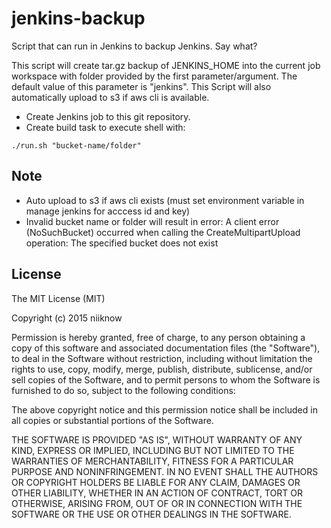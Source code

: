 # jenkins-backup
Script that can run in Jenkins to backup Jenkins.  Say what?

This script will create tar.gz backup of JENKINS_HOME into the current job workspace with folder provided by the first parameter/argument.  The default value of this parameter is "jenkins".  This Script will also automatically upload to s3 if aws cli is available.

* Create Jenkins job to this git repository.
* Create build task to execute shell with:
```
./run.sh "bucket-name/folder"
```

## Note
* Auto upload to s3 if aws cli exists (must set environment variable in manage jenkins for acccess id and key)
* Invalid bucket name or folder will result in error:  A client error (NoSuchBucket) occurred when calling the CreateMultipartUpload operation: The specified bucket does not exist

## License
The MIT License (MIT)

Copyright (c) 2015 niiknow

Permission is hereby granted, free of charge, to any person obtaining a copy of this software and associated documentation files (the "Software"), to deal in the Software without restriction, including without limitation the rights to use, copy, modify, merge, publish, distribute, sublicense, and/or sell copies of the Software, and to permit persons to whom the Software is furnished to do so, subject to the following conditions:

The above copyright notice and this permission notice shall be included in all copies or substantial portions of the Software.

THE SOFTWARE IS PROVIDED "AS IS", WITHOUT WARRANTY OF ANY KIND, EXPRESS OR IMPLIED, INCLUDING BUT NOT LIMITED TO THE WARRANTIES OF MERCHANTABILITY, FITNESS FOR A PARTICULAR PURPOSE AND NONINFRINGEMENT. IN NO EVENT SHALL THE AUTHORS OR COPYRIGHT HOLDERS BE LIABLE FOR ANY CLAIM, DAMAGES OR OTHER LIABILITY, WHETHER IN AN ACTION OF CONTRACT, TORT OR OTHERWISE, ARISING FROM, OUT OF OR IN CONNECTION WITH THE SOFTWARE OR THE USE OR OTHER DEALINGS IN THE SOFTWARE.
